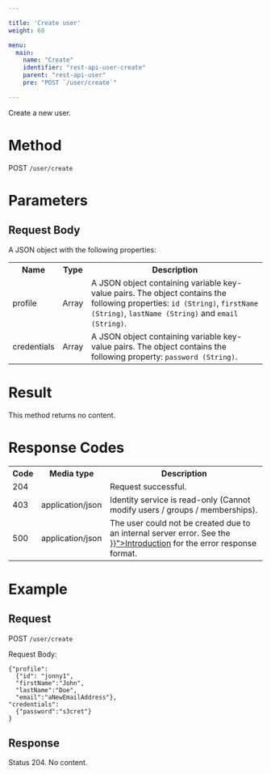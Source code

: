 ```yaml
---

title: 'Create user'
weight: 60

menu:
  main:
    name: "Create"
    identifier: "rest-api-user-create"
    parent: "rest-api-user"
    pre: "POST `/user/create`"

---
```



Create a new user.


# Method

POST `/user/create`


# Parameters

## Request Body

A JSON object with the following properties:

<table class="table table-striped">
  <tr>
    <th>Name</th>
    <th>Type</th>
    <th>Description</th>
  </tr>
  <tr>
    <td>profile</td>
    <td>Array</td>
    <td>
      A JSON object containing variable key-value pairs. The object contains the following properties: 
      <code>id (String)</code>, <code>firstName (String)</code>, <code>lastName (String)</code> and <code>email (String)</code>.
    </td>
  </tr>
  <tr>
    <td>credentials</td>
    <td>Array</td>
    <td>
      A JSON object containing variable key-value pairs. The object contains the following property:
      <code>password (String)</code>.
    </td>
  </tr>
</table>


# Result

This method returns no content.


# Response Codes

<table class="table table-striped">
  <tr>
    <th>Code</th>
    <th>Media type</th>
    <th>Description</th>
  </tr>
  <tr>
    <td>204</td>
    <td></td>
    <td>Request successful.</td>
  </tr>
  <tr>
    <td>403</td>
    <td>application/json</td>
    <td>Identity service is read-only (Cannot modify users / groups / memberships).</td>
  </tr>
  <tr>
    <td>500</td>
    <td>application/json</td>
    <td>The user could not be created due to an internal server error. See the <a href="../../reference/rest/overview/_index.md#error-handling" >}}">Introduction</a> for the error response format.</td>
  </tr>
</table>


# Example

## Request

POST `/user/create`

Request Body:

    {"profile": 
      {"id": "jonny1",
      "firstName":"John",
      "lastName":"Doe",
      "email":"aNewEmailAddress"},
    "credentials": 
      {"password":"s3cret"}
    }

## Response

Status 204. No content.
